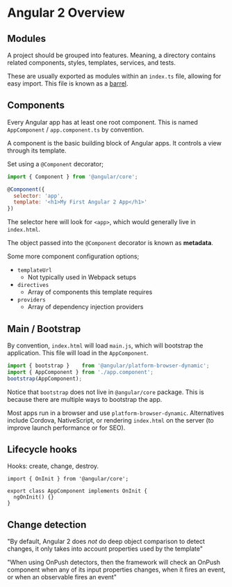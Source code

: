 Angular 2 Overview
=================

Modules
-------

A project should be grouped into features. Meaning, a directory contains related components, styles, templates, services, and tests.

These are usually exported as modules within an `index.ts` file, allowing for easy import. This file is known as a [barrel](https://angular.io/docs/ts/latest/glossary.html#barrel).

Components
----------

Every Angular app has at least one root component. This is named `AppComponent` / `app.component.ts` by convention.

A component is the basic building block of Angular apps. It controls a view through its template.

Set using a `@Component` decorator;

```javascript
import { Component } from '@angular/core';

@Component({
  selector: 'app',
  template: '<h1>My First Angular 2 App</h1>'
})
```

The selector here will look for `<app>`, which would generally live in `index.html`.

The object passed into the `@Component` decorator is known as **metadata**.

Some more component configuration options;
* `templateUrl`
    * Not typically used in Webpack setups
* `directives`
    * Array of components this template requires
* `providers`
    * Array of dependency injection providers

Main / Bootstrap
----------------

By convention, `index.html` will load `main.js`, which will bootstrap the application. This file will load in the `AppComponent`.

```javascript
import { bootstrap }    from '@angular/platform-browser-dynamic';
import { AppComponent } from './app.component';
bootstrap(AppComponent);
```

Notice that `bootstrap` does not live in `@angular/core` package. This is because there are multiple ways to bootstrap the app.

Most apps run in a browser and use `platform-browser-dynamic`. Alternatives include Cordova, NativeScript, or rendering `index.html` on the server (to improve launch performance or for SEO).  

Lifecycle hooks
---------------

Hooks: create, change, destroy.

```
import { OnInit } from '@angular/core';

export class AppComponent implements OnInit {
  ngOnInit() {}
}
```

Change detection
----------------

"By default, Angular 2 does *not* do deep object comparison to detect changes, it only takes into account properties used by the template"

"When using OnPush detectors, then the framework will check an OnPush component when any of its input properties changes, when it fires an event, or when an observable fires an event"

